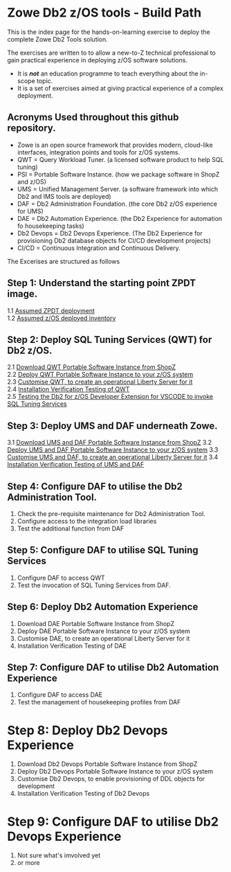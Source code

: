 # Zowe Db2 z/OS tools - Build Path

This is the index page for the hands-on-learning exercise to deploy the complete Zowe Db2 Tools solution. 

The exercises are written to to allow a new-to-Z technical professional to gain practical experience in deploying z/OS software solutions.
* It is ***not*** an education programme to teach everything about the in-scope topic.
* It is a set of exercises aimed at giving practical experience of a complex deployment.

## Acronyms Used throughout this github repository.
* Zowe is an open source framework that provides modern, cloud-like interfaces, integration points and tools for z/OS systems.
* QWT = Query Workload Tuner. (a licensed software product to help SQL tuning)
* PSI = Portable Software Instance. (how we package software in ShopZ and z/OS)
* UMS = Unified Management Server. (a software framework into which Db2 and IMS tools are deployed)
* DAF = Db2 Administration Foundation. (the core Db2 z/OS experience for UMS)
* DAE = Db2 Automation Experience. (the Db2 Experience for automation fo housekeeping tasks)
* Db2 Devops = Db2 Devops Experience. (The Db2 Experience for provisioning Db2 database objects for CI/CD development projects)
* CI/CD = Continuous Integration and Continuous Delivery.

The Excerises are structured as follows

## Step 1: Understand the starting point ZPDT image.
1.1 [Assumed ZPDT deployment](https://github.com/zeditor01/zowe_db2_tools/blob/main/docs/1.1%20Assumed%20ZPDT%20Deployment.md)  
1.2 [Assumed z/OS deployed inventory](https://github.com/zeditor01/zowe_db2_tools/blob/main/docs/1.2%20Assumed%20zOS%20Inventory.md)  

## Step 2: Deploy SQL Tuning Services (QWT) for Db2 z/OS.
2.1 [Download QWT Portable Software Instance from ShopZ](https://github.com/zeditor01/zowe_db2_tools/blob/main/docs/2.1%20QWT%20Download.md)<br>
2.2 [Deploy QWT Portable Software Instance to your z/OS system](https://github.com/zeditor01/zowe_db2_tools/blob/main/docs/2.2%20QWT%20PSI%20Deploy.md)<br>
2.3 [Customise QWT, to create an operational Liberty Server for it](https://github.com/zeditor01/zowe_db2_tools/blob/main/docs/qwt_customise.md)<br>
2.4 [Installation Verification Testing of QWT](https://github.com/zeditor01/zowe_db2_tools/blob/main/docs/qwt_ivp.md)<br>
2.5 [Testing the Db2 for z/OS Developer Extension for VSCODE to invoke SQL Tuning Services](https://github.com/zeditor01/zowe_db2_tools/blob/main/docs/2.5%20QWT%20Usage%20from%20VSCODE.md)<br>

## Step 3: Deploy UMS and DAF underneath Zowe.
3.1 [Download UMS and DAF Portable Software Instance from ShopZ](https://github.com/zeditor01/zowe_db2_tools/blob/main/docs/3.1%20DAF%20UMS%20Download.md)
3.2 [Deploy UMS and DAF Portable Software Instance to your z/OS system](https://github.com/zeditor01/zowe_db2_tools/blob/main/docs/3.2%20DAF%20UMS%20Deploy.md)
3.3 [Customise UMS and DAF, to create an operational Liberty Server for it](https://github.com/zeditor01/zowe_db2_tools/blob/main/docs/3.3%20DAF%20UMS%20Customise.md)
3.4 [Installation Verification Testing of UMS and DAF](https://github.com/zeditor01/zowe_db2_tools/blob/main/docs/3.4%20DAF%20UMS%20Installation%20Verification.md)

  
## Step 4: Configure DAF to utilise the Db2 Administration Tool.
1. Check the pre-requisite maintenance for Db2 Administration Tool.
2. Configure access to the integration load libraries
3. Test the additional function from DAF

## Step 5: Configure DAF to utilise SQL Tuning Services
1. Configure DAF to access QWT
2. Test the invocation of SQL Tuning Services from DAF.

## Step 6: Deploy Db2 Automation Experience
1. Download DAE Portable Software Instance from ShopZ
2. Deploy DAE Portable Software Instance to your z/OS system
3. Customise DAE, to create an operational Liberty Server for it
4. Installation Verification Testing of DAE

## Step 7: Configure DAF to utilise Db2 Automation Experience
1. Configure DAF to access DAE
2. Test the management of housekeeping profiles from DAF

# Step 8: Deploy Db2 Devops Experience
1. Download Db2 Devops Portable Software Instance from ShopZ
2. Deploy Db2 Devops Portable Software Instance to your z/OS system
3. Customise Db2 Devops, to enable provisioning of DDL objects for development
4. Installation Verification Testing of Db2 Devops

# Step 9: Configure DAF to utilise Db2 Devops Experience
1. Not sure what's imvolved yet
2. or more


